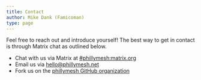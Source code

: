 ```yaml
---
title: Contact
author: Mike Dank (Famicoman)
type: page
---
```

Feel free to reach out and introduce yourself! The best way to get in contact is through Matrix chat as outlined below.

  * Chat with us via Matrix at [#phillymesh:matrix.org][1]
  * Email us via <hello@phillymesh.net><!--      * [Looking for a GPG Key?][2]--><!--     * Something super-sensitive? <phillymesh@protonmail.ch> -->
  * Fork us on the [phillymesh GitHub organization][4]

<!-- We also maintain an IRC channel at [#phillymesh/Libera][5]. If you have previously used the Slack or EFNet IRC channel, they are no longer supported. -->

 [1]: https://matrix.to/#/#phillymesh:matrix.org
 [2]: /gpg/
 [4]: https://github.com/phillymesh
 [5]: https://web.libera.chat/#phillymesh
